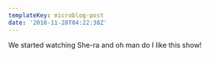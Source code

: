 ```yaml
---
templateKey: microblog-post
date: '2018-11-28T04:22:38Z'
---
```


We started watching She-ra and oh man do I like this show!

